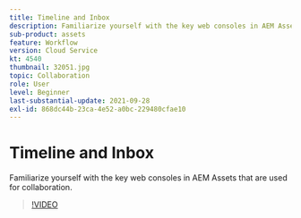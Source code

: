 ```yaml
---
title: Timeline and Inbox
description: Familiarize yourself with the key web consoles in AEM Assets that are used for collaboration.
sub-product: assets
feature: Workflow
version: Cloud Service
kt: 4540
thumbnail: 32051.jpg
topic: Collaboration
role: User
level: Beginner
last-substantial-update: 2021-09-28
exl-id: 868dc44b-23ca-4e52-a0bc-229480cfae10
---
```

# Timeline and Inbox

Familiarize yourself with the key web consoles in AEM Assets that are used for collaboration.

>[!VIDEO](https://video.tv.adobe.com/v/32051/?quality=12&learn=on&hidetitle=true)
